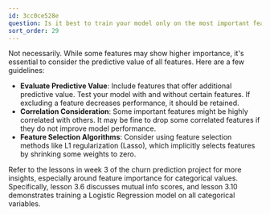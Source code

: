 ```yaml
---
id: 3cc0ce528e
question: Is it best to train your model only on the most important features?
sort_order: 29
---
```


Not necessarily. While some features may show higher importance, it's essential to consider the predictive value of all features. Here are a few guidelines:

- **Evaluate Predictive Value**: Include features that offer additional predictive value. Test your model with and without certain features. If excluding a feature decreases performance, it should be retained.
- **Correlation Consideration**: Some important features might be highly correlated with others. It may be fine to drop some correlated features if they do not improve model performance.
- **Feature Selection Algorithms**: Consider using feature selection methods like L1 regularization (Lasso), which implicitly selects features by shrinking some weights to zero.

Refer to the lessons in week 3 of the churn prediction project for more insights, especially around feature importance for categorical values. Specifically, lesson 3.6 discusses mutual info scores, and lesson 3.10 demonstrates training a Logistic Regression model on all categorical variables.